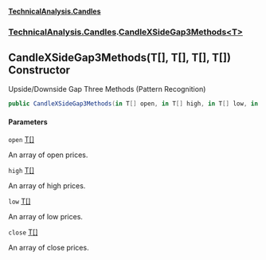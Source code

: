#### [TechnicalAnalysis.Candles](Atypical.TechnicalAnalysis.Candles.md 'Atypical.TechnicalAnalysis.Candles')
### [TechnicalAnalysis.Candles](Atypical.TechnicalAnalysis.Candles.md#TechnicalAnalysis.Candles 'TechnicalAnalysis.Candles').[CandleXSideGap3Methods&lt;T&gt;](CandleXSideGap3Methods_T_.md 'TechnicalAnalysis.Candles.CandleXSideGap3Methods<T>')

## CandleXSideGap3Methods(T[], T[], T[], T[]) Constructor

Upside/Downside Gap Three Methods (Pattern Recognition)

```csharp
public CandleXSideGap3Methods(in T[] open, in T[] high, in T[] low, in T[] close);
```
#### Parameters

<a name='TechnicalAnalysis.Candles.CandleXSideGap3Methods_T_.CandleXSideGap3Methods(T[],T[],T[],T[]).open'></a>

`open` [T](CandleXSideGap3Methods_T_.md#TechnicalAnalysis.Candles.CandleXSideGap3Methods_T_.T 'TechnicalAnalysis.Candles.CandleXSideGap3Methods<T>.T')[[]](https://docs.microsoft.com/en-us/dotnet/api/System.Array 'System.Array')

An array of open prices.

<a name='TechnicalAnalysis.Candles.CandleXSideGap3Methods_T_.CandleXSideGap3Methods(T[],T[],T[],T[]).high'></a>

`high` [T](CandleXSideGap3Methods_T_.md#TechnicalAnalysis.Candles.CandleXSideGap3Methods_T_.T 'TechnicalAnalysis.Candles.CandleXSideGap3Methods<T>.T')[[]](https://docs.microsoft.com/en-us/dotnet/api/System.Array 'System.Array')

An array of high prices.

<a name='TechnicalAnalysis.Candles.CandleXSideGap3Methods_T_.CandleXSideGap3Methods(T[],T[],T[],T[]).low'></a>

`low` [T](CandleXSideGap3Methods_T_.md#TechnicalAnalysis.Candles.CandleXSideGap3Methods_T_.T 'TechnicalAnalysis.Candles.CandleXSideGap3Methods<T>.T')[[]](https://docs.microsoft.com/en-us/dotnet/api/System.Array 'System.Array')

An array of low prices.

<a name='TechnicalAnalysis.Candles.CandleXSideGap3Methods_T_.CandleXSideGap3Methods(T[],T[],T[],T[]).close'></a>

`close` [T](CandleXSideGap3Methods_T_.md#TechnicalAnalysis.Candles.CandleXSideGap3Methods_T_.T 'TechnicalAnalysis.Candles.CandleXSideGap3Methods<T>.T')[[]](https://docs.microsoft.com/en-us/dotnet/api/System.Array 'System.Array')

An array of close prices.